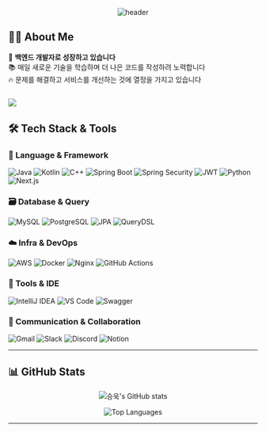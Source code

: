 <div align="center">
  
![header](https://capsule-render.vercel.app/api?type=waving&color=gradient&customColorList=12&height=300&section=header&text=Hello%20World!%20👨‍💻&fontSize=70&fontColor=ffffff&animation=fadeIn&fontAlignY=38&desc=Backend%20Developer%20|%20Problem%20Solver&descAlignY=51&descAlign=62)

</div>

## 👨‍💻 About Me

🎯 **백엔드 개발자로 성장하고 있습니다**  
📚 매일 새로운 기술을 학습하며 더 나은 코드를 작성하려 노력합니다  
🔥 문제를 해결하고 서비스를 개선하는 것에 열정을 가지고 있습니다

![](https://metrics.lecoq.io/seungwookc97?template=classic&base=header%2C%20activity%2C%20community%2C%20repositories%2C%20metadata&base.indepth=false&base.hireable=false&base.skip=false&habits=1&habits.days=14&habits.facts=true&habits.charts=true&habits.trim=false&config.timezone=Asia%2FSeoul)
---

## 🛠️ Tech Stack & Tools

### 📘 Language & Framework

![Java](https://img.shields.io/badge/Java-007396?style=for-the-badge&logo=java&logoColor=white)
![Kotlin](https://img.shields.io/badge/Kotlin-7F52FF?style=for-the-badge&logo=kotlin&logoColor=white)
![C++](https://img.shields.io/badge/C++-00599C?style=for-the-badge&logo=cplusplus&logoColor=white)
![Spring Boot](https://img.shields.io/badge/Spring%20Boot-6DB33F?style=for-the-badge&logo=springboot&logoColor=white)
![Spring Security](https://img.shields.io/badge/Spring%20Security-6DB33F?style=for-the-badge&logo=springsecurity&logoColor=white)
![JWT](https://img.shields.io/badge/JWT-000000?style=for-the-badge&logo=jsonwebtokens&logoColor=white)
![Python](https://img.shields.io/badge/Python-3776AB?style=for-the-badge&logo=python&logoColor=white)
![Next.js](https://img.shields.io/badge/Next.js-000000?style=for-the-badge&logo=nextdotjs&logoColor=white)

### 🗃️ Database & Query

![MySQL](https://img.shields.io/badge/MySQL-4479A1?style=for-the-badge&logo=mysql&logoColor=white)
![PostgreSQL](https://img.shields.io/badge/PostgreSQL-4169E1?style=for-the-badge&logo=postgresql&logoColor=white)
![JPA](https://img.shields.io/badge/JPA-59666C?style=for-the-badge&logo=hibernate&logoColor=white)
![QueryDSL](https://img.shields.io/badge/QueryDSL-4479A1?style=for-the-badge&logo=querydsl&logoColor=white)

### ☁️ Infra & DevOps

![AWS](https://img.shields.io/badge/AWS-232F3E?style=for-the-badge&logo=amazonaws&logoColor=white)
![Docker](https://img.shields.io/badge/Docker-2496ED?style=for-the-badge&logo=docker&logoColor=white)
![Nginx](https://img.shields.io/badge/Nginx-009639?style=for-the-badge&logo=nginx&logoColor=white)
![GitHub Actions](https://img.shields.io/badge/GitHub%20Actions-2088FF?style=for-the-badge&logo=githubactions&logoColor=white)

### 🔧 Tools & IDE

![IntelliJ IDEA](https://img.shields.io/badge/IntelliJ%20IDEA-000000?style=for-the-badge&logo=intellijidea&logoColor=white)
![VS Code](https://img.shields.io/badge/VS%20Code-007ACC?style=for-the-badge&logo=visualstudiocode&logoColor=white)
![Swagger](https://img.shields.io/badge/Swagger-85EA2D?style=for-the-badge&logo=swagger&logoColor=black)

### 💬 Communication & Collaboration

![Gmail](https://img.shields.io/badge/Gmail-EA4335?style=for-the-badge&logo=gmail&logoColor=white)
![Slack](https://img.shields.io/badge/Slack-4A154B?style=for-the-badge&logo=slack&logoColor=white)
![Discord](https://img.shields.io/badge/Discord-5865F2?style=for-the-badge&logo=discord&logoColor=white)
![Notion](https://img.shields.io/badge/Notion-000000?style=for-the-badge&logo=notion&logoColor=white)

---

## 📊 GitHub Stats

<div align="center">
  
![승욱's GitHub stats](https://github-readme-stats.vercel.app/api?username=seungwookc97&show_icons=true&theme=radical&hide_border=true&bg_color=0d1117&title_color=ff6b9d&text_color=c9d1d9&icon_color=79dafa)

![Top Languages](https://github-readme-stats.vercel.app/api/top-langs/?username=seungwookc97&layout=compact&theme=radical&hide_border=true&bg_color=0d1117&title_color=ff6b9d&text_color=c9d1d9)

</div>

---

